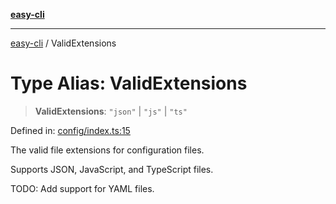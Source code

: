 [**easy-cli**](../README.md)

***

[easy-cli](../globals.md) / ValidExtensions

# Type Alias: ValidExtensions

> **ValidExtensions**: `"json"` \| `"js"` \| `"ts"`

Defined in: [config/index.ts:15](https://github.com/patrickeaton/easy-cli/blob/273fbeda7c9fba29e0eebd0183c0f5c4b12461f3/src/config/index.ts#L15)

The valid file extensions for configuration files.

Supports JSON, JavaScript, and TypeScript files.

TODO: Add support for YAML files.
